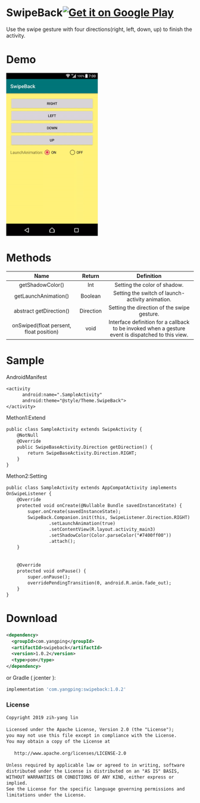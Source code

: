 # SwipeBack<a href='https://play.google.com/store/apps/details?id=com.yangpingapps.swipeback'><img alt='Get it on Google Play' src='https://play.google.com/intl/en_us/badges/images/generic/en_badge_web_generic.png' height="50px"/></a>

Use the swipe gesture with four directions(right, left, down, up) to finish the activity.


Demo
======

<img src="gifs/sample_1_0_1.gif" width="246">


Methods
===

| Name | Return | Definition |
| :---:   | :-:  | :-:  |
| getShadowColor() | Int | Setting the color of shadow. |
| getLaunchAnimation() | Boolean | Setting the switch of launch-activity animation. |
| abstract getDirection() | Direction | Setting the direction of the swipe gesture. |
| onSwiped(float persent, float position) | void | Interface definition for a callback to be invoked when a gesture event is dispatched to this view.|

Sample
======
AndroidManifest
```
<activity
      android:name=".SampleActivity"
      android:theme="@style/Theme.SwipeBack">
</activity>
```

Methon1:Extend
```
public class SampleActivity extends SwipeActivity {
    @NotNull
    @Override
    public SwipeBaseActivity.Direction getDirection() {
        return SwipeBaseActivity.Direction.RIGHT;
    }
}
```

Methon2:Setting
```
public class SampleActivity extends AppCompatActivity implements OnSwipeListener {
    @Override
    protected void onCreate(@Nullable Bundle savedInstanceState) {
        super.onCreate(savedInstanceState);
        SwipeBack.Companion.init(this, SwipeListener.Direction.RIGHT)
                .setLaunchAnimation(true)
                .setContentView(R.layout.activity_main3)
                .setShadowColor(Color.parseColor("#7400ff00"))
                .attach();
    }


    @Override
    protected void onPause() {
        super.onPause();
        overridePendingTransition(0, android.R.anim.fade_out);
    }
}
```

Download
========
```xml
<dependency>
  <groupId>com.yangping</groupId>
  <artifactId>swipeback</artifactId>
  <version>1.0.2</version>
  <type>pom</type>
</dependency>
```
or Gradle ( jcenter ):
```groovy
implementation 'com.yangping:swipeback:1.0.2'
```


### License
```
Copyright 2019 zih-yang lin

Licensed under the Apache License, Version 2.0 (the "License");
you may not use this file except in compliance with the License.
You may obtain a copy of the License at

   http://www.apache.org/licenses/LICENSE-2.0

Unless required by applicable law or agreed to in writing, software
distributed under the License is distributed on an "AS IS" BASIS,
WITHOUT WARRANTIES OR CONDITIONS OF ANY KIND, either express or implied.
See the License for the specific language governing permissions and
limitations under the License.
```